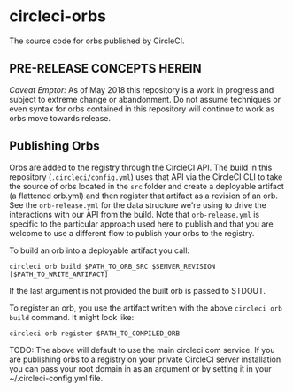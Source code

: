 # circleci-orbs
The source code for orbs published by CircleCI.

## PRE-RELEASE CONCEPTS HEREIN
_Caveat Emptor:_ As of May 2018 this repository is a work in progress and subject to extreme change or abandonment. Do not assume techniques or even syntax for orbs contained in this repository will continue to work as orbs move towards release.

## Publishing Orbs
Orbs are added to the registry through the CircleCI API. The build in this repository (`.circleci/config.yml`) uses that API via the CircleCI CLI to take the source of orbs located in the `src` folder and create a deployable artifact (a flattened orb.yml) and then register that artifact as a revision of an orb. See the `orb-release.yml` for the data structure we're using to drive the interactions with our API from the build. Note that `orb-release.yml` is specific to the particular approach used here to publish and that you are welcome to use a different flow to publish your orbs to the registry. 

To build an orb into a deployable artifact you call:

`circleci orb build $PATH_TO_ORB_SRC $SEMVER_REVISION [$PATH_TO_WRITE_ARTIFACT]`

If the last argument is not provided the built orb is passed to STDOUT.

To register an orb, you use the artifact written with the above `circleci orb build` command. It might look like:

`circleci orb register $PATH_TO_COMPILED_ORB`

TODO: The above will default to use the main circleci.com service. If you are publishing orbs to a registry on your private CircleCI server installation you can pass your root domain in as an argument or by setting it in your ~/.circleci-config.yml file.
